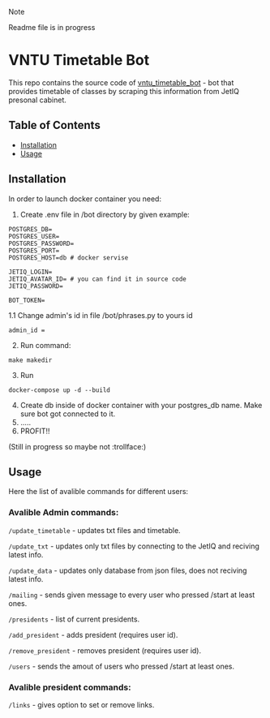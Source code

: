 > [!NOTE]
> Readme file is in progress

# VNTU Timetable Bot
This repo contains the source code of [vntu_timetable_bot](t.me/vntu_timetable_bot) - bot that provides timetable of classes by scraping this information from JetIQ presonal cabinet.

## Table of Contents
- [Installation](#installation)
- [Usage](#usage)

## Installation
In order to launch docker container you need:

1. Create .env file in /bot directory by given example:  
```
POSTGRES_DB=
POSTGRES_USER=
POSTGRES_PASSWORD=
POSTGRES_PORT=
POSTGRES_HOST=db # docker servise

JETIQ_LOGIN=
JETIQ_AVATAR_ID= # you can find it in source code
JETIQ_PASSWORD=

BOT_TOKEN=
```
1.1 Change admin's id in file /bot/phrases.py to yours id
```
admin_id =
```
2. Run command:
```
make makedir
```
3. Run
```
docker-compose up -d --build
```
4. Create db inside of docker container with your postgres_db name. Make sure bot got connected to it.
5. .....
6. PROFIT!!

(Still in progress so maybe not :trollface:)

## Usage
Here the list of avalible commands for different users:

### Avalible Admin commands:

`/update_timetable` - updates txt files and timetable.

`/update_txt` - updates only txt files by connecting to the JetIQ and reciving latest info.

`/update_data` - updates only database from json files, does not reciving latest info.

`/mailing` - sends given message to every user who pressed /start at least ones.

`/presidents` - list of current presidents.

`/add_president` - adds president (requires user id).

`/remove_president` - removes president (requires user id).

`/users` - sends the amout of users who pressed /start at least ones.

### Avalible president commands:

`/links` - gives option to set or remove links.
